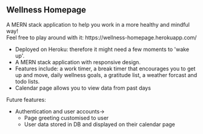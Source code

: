 
<h2>Wellness Homepage </h2>
A MERN stack application to help you work in a more healthy and mindful way! <br> Feel free to play around with it: https://wellness-homepage.herokuapp.com/<br>

- Deployed on Heroku: therefore it might need a few moments to 'wake up'.
- A MERN stack application with responsive design.
- Features include: a work timer, a break timer that encourages you to get up and move, daily wellness goals, a gratitude list, a weather forcast and todo lists. 
- Calendar page allows you to view data from past days <br>

Future features:
- Authentication and user accounts->
    - Page greeting customised to user 
    - User data stored in DB and displayed on their calendar page 